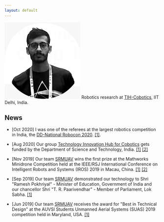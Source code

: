 ```yaml
---
layout: default
---
```

![Avatar](/assets/images/avatar.PNG)
Robotics research at [TIH-Cobotics](http://cobotics-iitd.com/), IIT Delhi, India.

 <!--- just [Link to another page](./another-page.html). -->

## News
* [Oct 2020] I was one of the referees at the largest robotics competition in India, the [DD-National Robocon 2020](http://www.ddrobocon.in/). [[1]](https://youtu.be/odvuetwROXM?t=1033).

* [Aug 2020] Our group [Technology Innovation Hub for Cobotics](http://cobotics-iitd.com/) gets funded by the Department of Science and Technology, India. [[1]](https://www.livemint.com/education/news/iit-delhi-gets-rs-170-crore-from-dst-to-develop-collaborative-robotics-hub-11597404619952.html) [[2]](https://english.jagran.com/india/iit-delhi-to-set-up-technology-innovation-hub-on-cobotics-dst-sanctions-rs-170-crore-10015628)

* [Nov 2019] Our team [SRMUAV](http://www.srmuav.com/) wins the first prize at the Mathworks Minidrone Competition held at the IEEE/RSJ International Conference on Intelligent Robots and Systems (IROS) 2019 in Macau, China. [[1]](https://in.mathworks.com/academia/student-competitions/minidrones/minidrone-masters.html) [[2]](https://twitter.com/SRM_Univ/status/1198228060849356802)

* [Sep 2019] Our team [SRMUAV](http://www.srmuav.com/) demonstrated our technology to Shri "Ramesh Pokhriyal" - Minister of Education, Government of India and our chancellor Shri "T. R. Paarivendhar" - Member of Parliament, Lok Sabha. [[1]](https://www.instagram.com/p/B3AT7GAjCNR/) 

* [Jun 2019] Our team [SRMUAV](http://www.srmuav.com/) receives the award for "Best in Technical Design" at the AUVSI Students Unmanned Aerial Systems (SUAS) 2019 competition held in Maryland, USA. [[1]](https://medium.com/@srmuav/srm-uav-wins-best-in-technical-design-in-auvsi-suas-2019-ed0b06ba8806)


>


